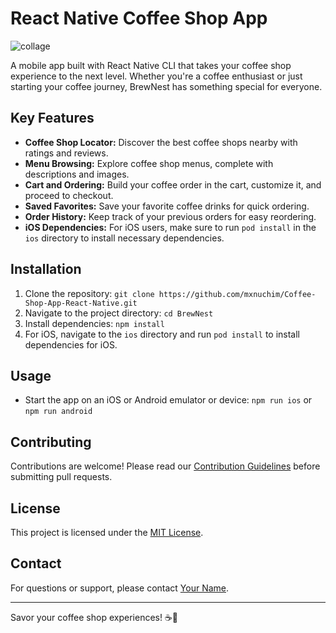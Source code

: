 # React Native Coffee Shop App
![collage](https://github.com/mxnuchim/Coffee-Shop-App-React-Native/assets/55309494/a37429bd-9028-47b7-b548-a8ed14bf165b)



A mobile app built with React Native CLI that takes your coffee shop experience to the next level. Whether you're a coffee enthusiast or just starting your coffee journey, BrewNest has something special for everyone.

## Key Features

- **Coffee Shop Locator:** Discover the best coffee shops nearby with ratings and reviews.
- **Menu Browsing:** Explore coffee shop menus, complete with descriptions and images.
- **Cart and Ordering:** Build your coffee order in the cart, customize it, and proceed to checkout.
- **Saved Favorites:** Save your favorite coffee drinks for quick ordering.
- **Order History:** Keep track of your previous orders for easy reordering.
- **iOS Dependencies:** For iOS users, make sure to run `pod install` in the `ios` directory to install necessary dependencies.

## Installation

1. Clone the repository: `git clone https://github.com/mxnuchim/Coffee-Shop-App-React-Native.git`
2. Navigate to the project directory: `cd BrewNest`
3. Install dependencies: `npm install`
4. For iOS, navigate to the `ios` directory and run `pod install` to install dependencies for iOS.

## Usage

- Start the app on an iOS or Android emulator or device: `npm run ios` or `npm run android`

## Contributing

Contributions are welcome! Please read our [Contribution Guidelines](CONTRIBUTING.md) before submitting pull requests.

## License

This project is licensed under the [MIT License](LICENSE.md).

## Contact

For questions or support, please contact [Your Name](mailto:manuchimoliver779@gmail.com).

---

Savor your coffee shop experiences! ☕📱


